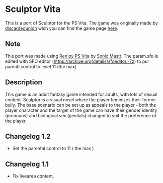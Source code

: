 # Sculptor Vita
This is a port of Sculptor for the PS Vita.
The game was originally made by [discardedunion](https://discardedunion.itch.io/) wich you can find the game page [here](https://discardedunion.itch.io/sculptor).

## Note
This port was made using [Ren'py PS Vita](https://github.com/SonicMastr/renpy-vita) by [Sonic Mastr](https://github.com/SonicMastr).
The param.sfo is edited with SFO editor (https://archive.org/details/sfoeditor.-7z) to pur parentl control to level 11 (the max)

## Description
This game is an adult fantasy game intended for adults, with lots of sexual content.
Sculptor is a visual novel where the player feminizes their former bully.
The base scenario can be set up as appeals to the player - both the player character and the target of the game can have their gender identity (pronouns) and biological sex (genitals) changed to suit the preference of the player.

## Changelog 1.2
* Set the parental control to 11 ( the max )

## Changelog 1.1
* Fix livearea content.
